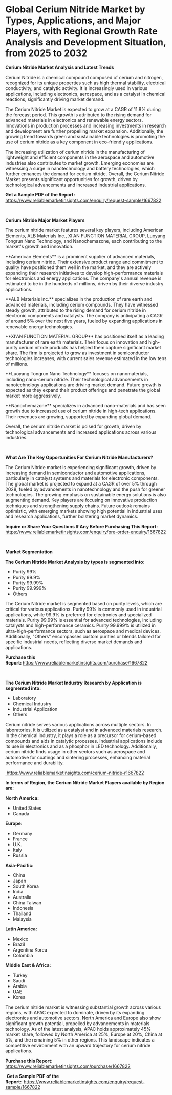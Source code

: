 <p><h1>Global Cerium Nitride Market by Types, Applications, and Major Players, with Regional Growth Rate Analysis and Development Situation, from 2025 to 2032</h1></p><p><strong>Cerium Nitride Market Analysis and Latest Trends</strong></p>
<p><p>Cerium Nitride is a chemical compound composed of cerium and nitrogen, recognized for its unique properties such as high thermal stability, electrical conductivity, and catalytic activity. It is increasingly used in various applications, including electronics, aerospace, and as a catalyst in chemical reactions, significantly driving market demand.</p><p>The Cerium Nitride Market is expected to grow at a CAGR of 11.8% during the forecast period. This growth is attributed to the rising demand for advanced materials in electronics and renewable energy sectors. Innovations in production processes and increasing investments in research and development are further propelling market expansion. Additionally, the growing trend towards green and sustainable technologies is promoting the use of cerium nitride as a key component in eco-friendly applications.</p><p>The increasing utilization of cerium nitride in the manufacturing of lightweight and efficient components in the aerospace and automotive industries also contributes to market growth. Emerging economies are witnessing a surge in nanotechnology and battery technologies, which further enhances the demand for cerium nitride. Overall, the Cerium Nitride Market presents significant opportunities for growth, driven by technological advancements and increased industrial applications.</p></p>
<p><strong>Get a Sample PDF of the Report:&nbsp;</strong> <a href="https://www.reliablemarketinsights.com/enquiry/request-sample/1667822?utm_campaign=3361&utm_medium=2&utm_source=Github&utm_content=ia&utm_term=18042025&utm_id=cerium-nitride">https://www.reliablemarketinsights.com/enquiry/request-sample/1667822</a></p>
<p>&nbsp;</p>
<p><strong>Cerium Nitride Major Market Players</strong></p>
<p><p>The cerium nitride market features several key players, including American Elements, ALB Materials Inc., XI'AN FUNCTION MATERIAL GROUP, Luoyang Tongrun Nano Technology, and Nanochemazone, each contributing to the market's growth and innovation.</p><p>**American Elements** is a prominent supplier of advanced materials, including cerium nitride. Their extensive product range and commitment to quality have positioned them well in the market, and they are actively expanding their research initiatives to develop high-performance materials for electronics and energy applications. The company's annual revenue is estimated to be in the hundreds of millions, driven by their diverse industry applications.</p><p>**ALB Materials Inc.** specializes in the production of rare earth and advanced materials, including cerium compounds. They have witnessed steady growth, attributed to the rising demand for cerium nitride in electronic components and catalysts. The company is anticipating a CAGR of around 5% over the next five years, fueled by expanding applications in renewable energy technologies.</p><p>**XI'AN FUNCTION MATERIAL GROUP** has positioned itself as a leading manufacturer of rare earth materials. Their focus on innovation and high-purity cerium nitride products has helped them capture significant market share. The firm is projected to grow as investment in semiconductor technologies increases, with current sales revenue estimated in the low tens of millions.</p><p>**Luoyang Tongrun Nano Technology** focuses on nanomaterials, including nano-cerium nitride. Their technological advancements in nanotechnology applications are driving market demand. Future growth is expected as they expand their product offerings and penetrate the global market more aggressively.</p><p>**Nanochemazone** specializes in advanced nano-materials and has seen growth due to increased use of cerium nitride in high-tech applications. Their revenues are growing, supported by expanding global demand.</p><p>Overall, the cerium nitride market is poised for growth, driven by technological advancements and increased applications across various industries.</p></p>
<p>&nbsp;</p>
<p><strong>What Are The Key Opportunities For Cerium Nitride Manufacturers?</strong></p>
<p><p>The Cerium Nitride market is experiencing significant growth, driven by increasing demand in semiconductor and automotive applications, particularly in catalyst systems and materials for electronic components. The global market is projected to expand at a CAGR of over 5% through 2028, fueled by advancements in nanotechnology and the push for greener technologies. The growing emphasis on sustainable energy solutions is also augmenting demand. Key players are focusing on innovative production techniques and strengthening supply chains. Future outlook remains optimistic, with emerging markets showing high potential in industrial uses and research applications, further bolstering market dynamics.</p></p>
<p><strong>Inquire or Share Your Questions If Any Before Purchasing This Report:</strong> <a href="https://www.reliablemarketinsights.com/enquiry/pre-order-enquiry/1667822?utm_campaign=3361&utm_medium=2&utm_source=Github&utm_content=ia&utm_term=18042025&utm_id=cerium-nitride">https://www.reliablemarketinsights.com/enquiry/pre-order-enquiry/1667822</a></p>
<p>&nbsp;</p>
<p><strong>Market Segmentation</strong></p>
<p><strong>The Cerium Nitride Market Analysis by types is segmented into:</strong></p>
<p><ul><li>Purity 99%</li><li>Purity 99.9%</li><li>Purity 99.99%</li><li>Purity 99.999%</li><li>Others</li></ul></p>
<p><p>The Cerium Nitride market is segmented based on purity levels, which are critical for various applications. Purity 99% is commonly used in industrial applications, while 99.9% is preferred for electronics and specialized materials. Purity 99.99% is essential for advanced technologies, including catalysts and high-performance ceramics. Purity 99.999% is utilized in ultra-high-performance sectors, such as aerospace and medical devices. Additionally, "Others" encompasses custom purities or blends tailored for specific industrial needs, reflecting diverse market demands and applications.</p></p>
<p><strong>Purchase this Report:&nbsp;</strong><a href="https://www.reliablemarketinsights.com/purchase/1667822?utm_campaign=3361&utm_medium=2&utm_source=Github&utm_content=ia&utm_term=18042025&utm_id=cerium-nitride">https://www.reliablemarketinsights.com/purchase/1667822</a></p>
<p>&nbsp;</p>
<p><strong>The Cerium Nitride Market Industry Research by Application is segmented into:</strong></p>
<p><ul><li>Laboratory</li><li>Chemical Industry</li><li>Industrial Application</li><li>Others</li></ul></p>
<p><p>Cerium nitride serves various applications across multiple sectors. In laboratories, it is utilized as a catalyst and in advanced materials research. In the chemical industry, it plays a role as a precursor for cerium-based compounds and aids in catalytic processes. Industrial applications include its use in electronics and as a phosphor in LED technology. Additionally, cerium nitride finds usage in other sectors such as aerospace and automotive for coatings and sintering processes, enhancing material performance and durability.</p></p>
<p><a href="https://www.reliablemarketinsights.com/cerium-nitride-r1667822?utm_campaign=3361&utm_medium=2&utm_source=Github&utm_content=ia&utm_term=18042025&utm_id=cerium-nitride">&nbsp;https://www.reliablemarketinsights.com/cerium-nitride-r1667822</a></p>
<p><strong>In terms of Region, the Cerium Nitride Market Players available by Region are:</strong></p>
<p>
    <p> <strong> North America: </strong>
        <ul>
            <li>United States</li>
            <li>Canada</li>
        </ul>
        </p> 
    <p> <strong> Europe: </strong>
        <ul>
            <li>Germany</li>
            <li>France</li>
            <li>U.K.</li>
            <li>Italy</li>
            <li>Russia</li>
        </ul>
        </p> 
    <p> <strong> Asia-Pacific: </strong>
        <ul>
            <li>China</li>
            <li>Japan</li>
            <li>South Korea</li>
            <li>India</li>
            <li>Australia</li>
            <li>China Taiwan</li>
            <li>Indonesia</li>
            <li>Thailand</li>
            <li>Malaysia</li>
        </ul>
        </p> 
    <p> <strong> Latin America: </strong>
        <ul>
            <li>Mexico</li>
            <li>Brazil</li>
            <li>Argentina Korea</li>
            <li>Colombia</li>
        </ul>
        </p> 
    <p> <strong> Middle East & Africa: </strong>
        <ul>
            <li>Turkey</li>
            <li>Saudi</li>
            <li>Arabia</li>
            <li>UAE</li>
            <li>Korea</li>
        </ul>
    </p>
    </p>
<p><p>The cerium nitride market is witnessing substantial growth across various regions, with APAC expected to dominate, driven by its expanding electronics and automotive sectors. North America and Europe also show significant growth potential, propelled by advancements in materials technology. As of the latest analysis, APAC holds approximately 45% market share, followed by North America at 25%, Europe at 20%, China at 5%, and the remaining 5% in other regions. This landscape indicates a competitive environment with an upward trajectory for cerium nitride applications.</p></p>
<p><strong>Purchase this Report: </strong><a href="https://www.reliablemarketinsights.com/purchase/1667822?utm_campaign=3361&utm_medium=2&utm_source=Github&utm_content=ia&utm_term=18042025&utm_id=cerium-nitride">https://www.reliablemarketinsights.com/purchase/1667822</a></p>
<p>&nbsp;<strong>Get a Sample PDF of the Report:&nbsp;&nbsp;</strong><a href="https://www.reliablemarketinsights.com/enquiry/request-sample/1667822?utm_campaign=3361&utm_medium=2&utm_source=Github&utm_content=ia&utm_term=18042025&utm_id=cerium-nitride">https://www.reliablemarketinsights.com/enquiry/request-sample/1667822</a></p>
<p><strong></strong></p>
<p><p></p><p></p><p></p></p>